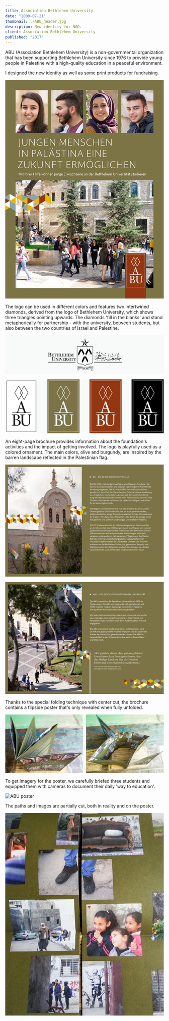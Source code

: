 ```yaml
---
title: Association Bethlehem University
date: "2009-07-21"
thumbnail: ./ABU_header.jpg
description: New identity for NGO.
client: Association Bethlehem University
published: "2017"
---
```


ABU (Association Bethlehem University) is a non-governmental organization that has been supporting Bethlehem University since 1976 to provide young people in Palestine with a high-quality education in a peaceful environment.

I designed the new identity as well as some print products for fundraising.

<div class="kg-card kg-image-card kg-image-shadow kg-nopointer">

![ABU Flyer](./ABU_flyer.jpg)

</div>

The logo can be used in different colors and features two intertwined diamonds, derived from the logo of Bethlehem University, which shows three triangles pointing upwards. The diamonds 'fill in the blanks' and stand metaphorically for partnership - with the university, between students, but also between the two countries of Israel and Palestine.

<div class="kg-card kg-image-card kg-nopointer">

![ABU](./ABU-BU_logo.gif)

</div>

<div class="kg-card kg-image-card kg-nopointer">

![ABU](./ABU_logos.png)

</div>

An eight-page brochure provides information about the foundation's activities and the impact of getting involved. The logo is playfully used as a colored ornament. The main colors, olive and burgundy, are inspired by the barren landscape reflected in the Palestinian flag.

<div class="kg-card kg-image-card kg-image-shadow kg-nopointer">

![ABU Brochure first spread](./ABU_p1.jpg)

</div>


<div class="kg-card kg-image-card kg-image-shadow kg-nopointer">

![ABU Brochure second spread](./ABU_p2.jpg)

</div>

Thanks to the special folding technique with center cut, the brochure contains a flipside poster that's only revealed when fully unfolded.

<div class="kg-card kg-image-card kg-width-wide kg-nopointer">

![ABU how to fold](./ABU_fold.jpg)

</div>

To get imagery for the poster, we carefully briefed three students and equipped them with cameras to document their daily 'way to education'.


<div class="kg-card kg-image-card kg-image-shadow kg-nopointer">

![ABU poster](./ABU_poster.jpg)

</div>

The paths and images are partially cut, both in reality and on the poster.

<div class="kg-card kg-image-card kg-nopointer">

![ABU](./ABU_foto2.jpg)

</div>
